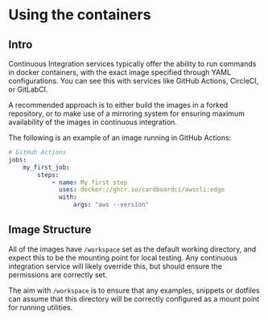 # Using the containers

## Intro

Continuous Integration services typically offer the ability to run commands in docker containers, with the exact image specified through YAML configurations. You can see this with services like GitHub Actions, CircleCI, or GitLabCI.

A recommended approach is to either build the images in a forked repository, or to make use of a mirroring system for ensuring maximum availability of the images in continuous integration.

The following is an example of an image running in GitHub Actions:

```yml
# GitHub Actions
jobs:
    my_first_job:
        steps:
            - name: My first step
              uses: docker://ghcr.io/cardboardci/awscli:edge
              with:
                  args: "aws --version"
```

## Image Structure

All of the images have `/workspace` set as the default working directory, and expect this to be the mounting point for local testing. Any continuous integration service will likely override this, but should ensure the permissions are correctly set.

The aim with `/workspace` is to ensure that any examples, snippets or dotfiles can assume that this directory will be correctly configured as a mount point for running utilities.
